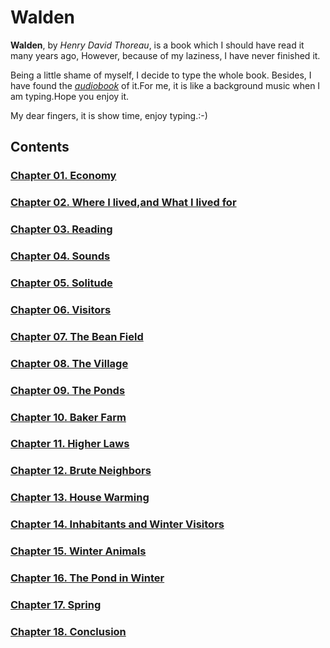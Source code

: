 # Walden

**Walden**, by *Henry David Thoreau*, is a book which I should have read it many years ago, However, because of my laziness, I have never finished it.

Being a little shame of myself, I decide to type the whole book. Besides, I have found the [*audiobook*](https://archive.org/details/walden_librivox) of it.For me, it is like a background music when I am typing.Hope you enjoy it.

My dear fingers, it is show time, enjoy typing.:-)

## Contents

### [Chapter 01. Economy](Economy.md)

### [Chapter 02. Where I lived,and What I lived for](WhereIlived.md)

### [Chapter 03. Reading](Reading.md)

### [Chapter 04. Sounds](Sounds.md)

### [Chapter 05. Solitude](Solitude.md)

### [Chapter 06. Visitors](Visitors.md)

### [Chapter 07. The Bean Field](Thebeanfield.md)

### [Chapter 08. The Village](Thevillage.md)

### [Chapter 09. The Ponds](Theponds.md)

### [Chapter 10. Baker Farm](Bakerfarm.md)

### [Chapter 11. Higher Laws](Higherlaws.md)

### [Chapter 12. Brute Neighbors](Bruteneighbors.md)

### [Chapter 13. House Warming](Housewarming.md)

### [Chapter 14. Inhabitants and Winter Visitors](Inhabitants.md)

### [Chapter 15. Winter Animals](Winteranimals.md)

### [Chapter 16. The Pond in Winter](Thepondinwinter.md)

### [Chapter 17. Spring](Spring.md)

### [Chapter 18. Conclusion](Conclusion.md)
